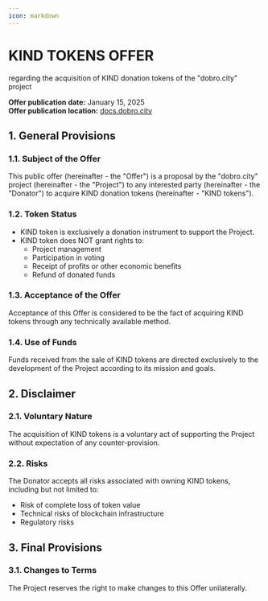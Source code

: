```yaml
---
icon: markdown
---
```


# KIND TOKENS OFFER
regarding the acquisition of KIND donation tokens of the "dobro.city" project

**Offer publication date:** January 15, 2025  
**Offer publication location:** [docs.dobro.city](https://docs.dobro.city)

## 1. General Provisions

### 1.1. Subject of the Offer
This public offer (hereinafter - the "Offer") is a proposal by the "dobro.city" project (hereinafter - the "Project") to any interested party (hereinafter - the "Donator") to acquire KIND donation tokens (hereinafter - "KIND tokens").

### 1.2. Token Status
- KIND token is exclusively a donation instrument to support the Project.
- KIND token does NOT grant rights to:
  - Project management
  - Participation in voting
  - Receipt of profits or other economic benefits
  - Refund of donated funds

### 1.3. Acceptance of the Offer
Acceptance of this Offer is considered to be the fact of acquiring KIND tokens through any technically available method.

### 1.4. Use of Funds
Funds received from the sale of KIND tokens are directed exclusively to the development of the Project according to its mission and goals.

## 2. Disclaimer

### 2.1. Voluntary Nature
The acquisition of KIND tokens is a voluntary act of supporting the Project without expectation of any counter-provision.

### 2.2. Risks
The Donator accepts all risks associated with owning KIND tokens, including but not limited to:
- Risk of complete loss of token value
- Technical risks of blockchain infrastructure
- Regulatory risks

## 3. Final Provisions

### 3.1. Changes to Terms
The Project reserves the right to make changes to this Offer unilaterally.
